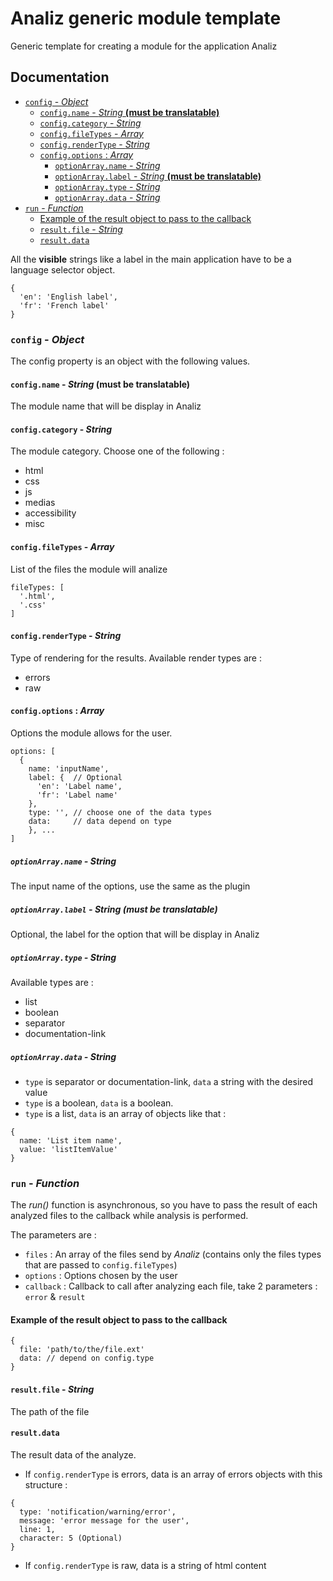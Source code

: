 # Analiz generic module template
Generic template for creating a module for the application Analiz

## Documentation

- [`config` - _Object_](#config-object)
	- [`config.name` - _String_ **(must be translatable)**](#configname-string-must-be-translatable)
	- [`config.category` - _String_](#configcategory-string)
	- [`config.fileTypes` - _Array_](#configfiletypes-array)
	- [`config.renderType` - _String_](#configrendertype-string)
	- [`config.options` :  _Array_](#configoptions-array)
		- [`optionArray.name` - _String_](#optionarrayname-string)
		- [`optionArray.label` - _String_ **(must be translatable)**](#optionarraylabel-string-must-be-translatable)
		- [`optionArray.type` - _String_](#optionarraytype-string)
		- [`optionArray.data` - _String_](#optionarraydata-string)
- [`run` - _Function_](#run-function)
	- [Example of the result object to pass to the callback](#example-of-the-result-object-to-pass-to-the-callback)
	- [`result.file` - _String_](#resultfile-string)
	- [`result.data`](#resultdata)

All the **visible** strings like a label in the main application have to be a language selector object.
```
{
  'en': 'English label',
  'fr': 'French label'
}
```

### `config` - _Object_
The config property is an object with the following values.

#### `config.name` - _String_ **(must be translatable)**
The module name that will be display in Analiz

#### `config.category` - _String_
The module category. Choose one of the following :
- html
- css
- js
- medias
- accessibility
- misc

#### `config.fileTypes` - _Array_
List of the files the module will analize
```
fileTypes: [
  '.html',
  '.css'
]
```

#### `config.renderType` - _String_
Type of rendering for the results. Available render types are :
- errors
- raw

#### `config.options` :  _Array_
Options the module allows for the user.

```
options: [
  {
    name: 'inputName',
    label: {  // Optional
      'en': 'Label name',
      'fr': 'Label name'
    },
    type: '', // choose one of the data types
    data:     // data depend on type
    }, ...
]
```

##### `optionArray.name` - _String_
The input name of the options, use the same as the plugin

##### `optionArray.label` - _String_ **(must be translatable)**
Optional, the label for the option that will be display in Analiz
##### `optionArray.type` - _String_
Available types are :
- list
- boolean
- separator
- documentation-link

##### `optionArray.data` - _String_
- `type` is separator or documentation-link, `data` a string with the desired value
- `type` is a boolean, `data` is a boolean.
- `type` is a list, `data` is an array of objects like that :

```
{
  name: 'List item name',
  value: 'listItemValue'
}

```


### `run` - _Function_
The _run()_ function is asynchronous, so you have to pass the result of each analyzed files to the callback while analysis is performed.

The parameters are :
- `files` : An array of the files send by _Analiz_ (contains only the files types that are passed to `config.fileTypes`)
- `options` : Options chosen by the user
- `callback` : Callback to call after analyzing each file, take 2 parameters : `error` & `result`

#### Example of the result object to pass to the callback
```
{
  file: 'path/to/the/file.ext'
  data: // depend on config.type
}
```

#### `result.file` - _String_
The path of the file

#### `result.data`
The result data of the analyze.
- If `config.renderType` is errors, data is an array of errors objects with this structure :

```
{
  type: 'notification/warning/error',
  message: 'error message for the user',
  line: 1,
  character: 5 (Optional)
}
```

- If `config.renderType` is raw, data is a string of html content
